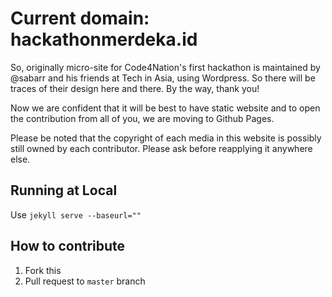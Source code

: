 # Current domain: hackathonmerdeka.id

So, originally micro-site for Code4Nation's first hackathon is maintained by
@sabarr and his friends at Tech in Asia, using Wordpress. So there will be
traces of their design here and there. By the way, thank you!

Now we are confident that it will be best to have static website and to open the
contribution from all of you, we are moving to Github Pages.

Please be noted that the copyright of each media in this website is possibly
still owned by each contributor. Please ask before reapplying it anywhere else.

## Running at Local

Use `jekyll serve --baseurl=""`

## How to contribute

1. Fork this
2. Pull request to `master` branch

